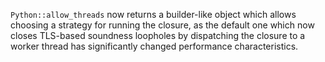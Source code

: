 `Python::allow_threads` now returns a builder-like object which allows choosing a strategy for running the closure, as the default one which now closes TLS-based soundness loopholes by dispatching the closure to a worker thread has significantly changed performance characteristics.
